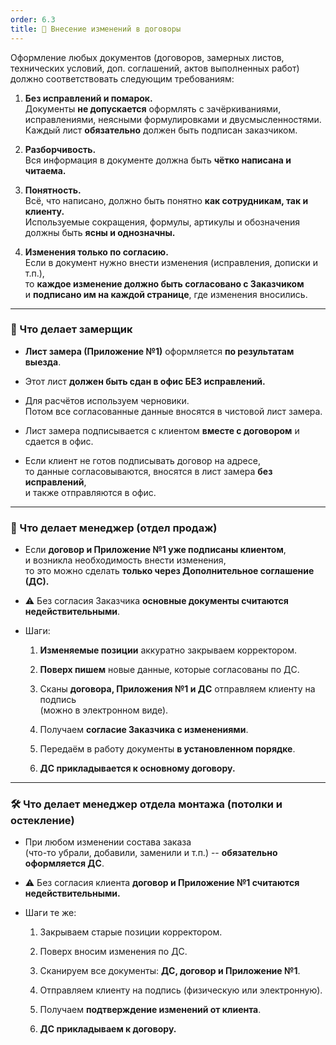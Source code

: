 ```yaml
---
order: 6.3
title: 📑 Внесение изменений в договоры
---
```


Оформление любых документов (договоров, замерных листов, технических условий, доп. соглашений, актов выполненных работ) должно соответствовать следующим требованиям:

1. **Без исправлений и помарок.**\
   Документы **не допускается** оформлять с зачёркиваниями, исправлениями, неясными формулировками и двусмысленностями.\
   Каждый лист **обязательно** должен быть подписан заказчиком.

2. **Разборчивость.**\
   Вся информация в документе должна быть **чётко написана и читаема.**

3. **Понятность.**\
   Всё, что написано, должно быть понятно **как сотрудникам, так и клиенту.**\
   Используемые сокращения, формулы, артикулы и обозначения должны быть **ясны и однозначны.**

4. **Изменения только по согласию.**\
   Если в документ нужно внести изменения (исправления, дописки и т.п.),\
   то **каждое изменение должно быть согласовано с Заказчиком**\
   и **подписано им на каждой странице**, где изменения вносились.

---

### 🔧 Что делает замерщик

-  **Лист замера (Приложение №1)** оформляется **по результатам выезда**.

-  Этот лист **должен быть сдан в офис БЕЗ исправлений.**

-  Для расчётов используем черновики.\
   Потом все согласованные данные вносятся в чистовой лист замера.

-  Лист замера подписывается с клиентом **вместе с договором** и сдается в офис.

-  Если клиент не готов подписывать договор на адресе,\
   то данные согласовываются, вносятся в лист замера **без исправлений**,\
   и также отправляются в офис.

---

### 🧾 Что делает менеджер (отдел продаж)

-  Если **договор и Приложение №1 уже подписаны клиентом**,\
   и возникла необходимость внести изменения,\
   то это можно сделать **только через Дополнительное соглашение (ДС).**

-  ⚠️ Без согласия Заказчика **основные документы считаются недействительными**.

-  Шаги:

   1. **Изменяемые позиции** аккуратно закрываем корректором.

   2. **Поверх пишем** новые данные, которые согласованы по ДС.

   3. Сканы **договора, Приложения №1 и ДС** отправляем клиенту на подпись\
      (можно в электронном виде).

   4. Получаем **согласие Заказчика с изменениями**.

   5. Передаём в работу документы **в установленном порядке**.

   6. **ДС прикладывается к основному договору.**

---

### 🛠️ Что делает менеджер отдела монтажа (потолки и остекление)

-  При любом изменении состава заказа\
   (что-то убрали, добавили, заменили и т.п.) -- **обязательно оформляется ДС**.

-  ⚠️ Без согласия клиента **договор и Приложение №1 считаются недействительными.**

-  Шаги те же:

   1. Закрываем старые позиции корректором.

   2. Поверх вносим изменения по ДС.

   3. Сканируем все документы: **ДС, договор и Приложение №1**.

   4. Отправляем клиенту на подпись (физическую или электронную).

   5. Получаем **подтверждение изменений от клиента**.

   6. **ДС прикладываем к договору.**